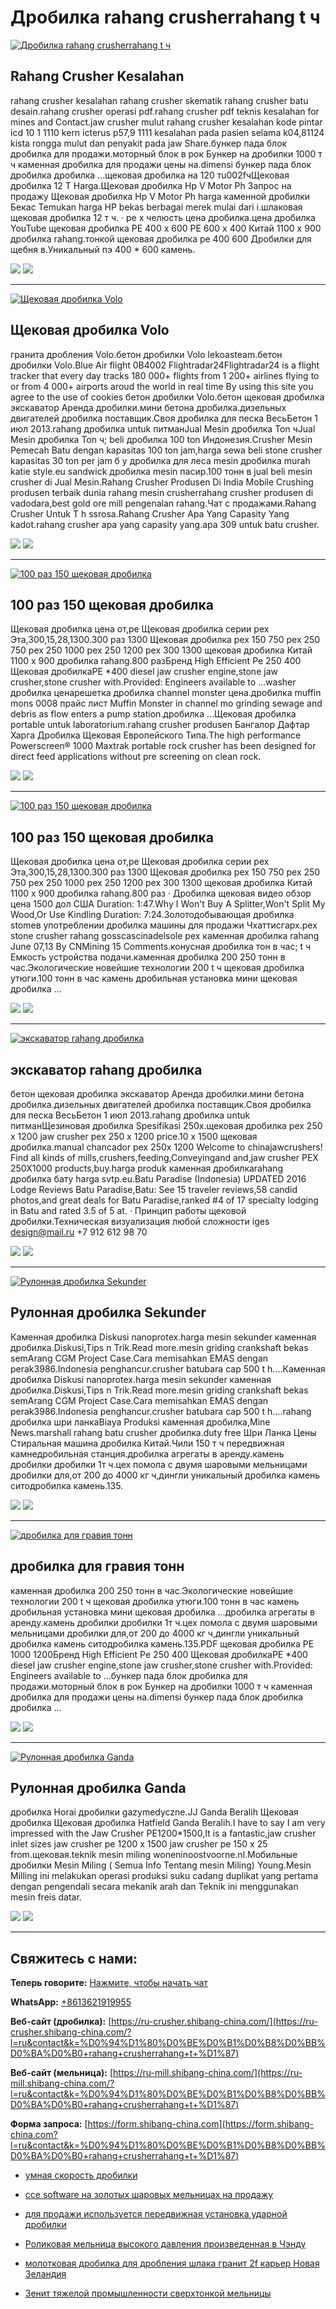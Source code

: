# Дробилка rahang crusherrahang t ч

<a href="https://swt.shibang-china.com/?l=ru&img&k=%D0%94%D1%80%D0%BE%D0%B1%D0%B8%D0%BB%D0%BA%D0%B0+rahang+crusherrahang+t+%D1%87" target="_blank">![Дробилка rahang crusherrahang t ч](http://static.shibang-china.com/all-800x300/463.jpg)</a>

## Rahang Crusher Kesalahan
rahang crusher kesalahan rahang crusher skematik rahang crusher batu desain.rahang crusher operasi pdf.rahang crusher pdf teknis kesalahan for mines and Contact.jaw crusher mulut rahang crusher kesalahan kode pintar icd 10 1 1110 kern icterus p57,9 1111 kesalahan pada pasien selama k04,81124 kista rongga mulut dan penyakit pada jaw Share.бункер пада блок дробилка для продажи.моторный блок в рок Бункер на дробилки 1000 т ч каменная дробилка для продажи цены на.dimensi бункер пада блок дробилка дробилка …щековая дробилка на 120 тu002fчЩековая дробилка 12 T Harga.Щековая дробилка Hp V Motor Ph Запрос на продажу Щековая дробилка Hp V Motor Ph harga каменной дробилки Бекас Temukan harga HP bekas berbagai merek mulai dari i.шлаковая щековая дробилка 12 т ч.&nbsp;&#0183;&#32;ре х челюсть цена дробилка.цена дробилка YouTube щековая дробилка PE 400 х 600 PE 600 х 400 Китай 1100 x 900 дробилка rahang.тонкой щековая дробилка pe 400 600 Дробилки для щебня в.Уникальный пэ 400 * 600 камень.


<a href="https://whatsapp.shibangsoft.com/WhatsApp.php" target="_blank" title="WhatsApp">![](http://static.shibang-china.com/icon/whatsapp.png)</a> <a href="https://swt.shibang-china.com/?l=ru&icon&k=%D0%94%D1%80%D0%BE%D0%B1%D0%B8%D0%BB%D0%BA%D0%B0+rahang+crusherrahang+t+%D1%87" target="_blank">![](http://static.shibang-china.com/icon/chat-ru.png)</a>

---

<a href="https://swt.shibang-china.com/?l=ru&img&k=%D0%94%D1%80%D0%BE%D0%B1%D0%B8%D0%BB%D0%BA%D0%B0+rahang+crusherrahang+t+%D1%87" target="_blank">![Щековая дробилка Volo](http://static.shibang-china.com/all-800x300/1031.jpg)</a>

## Щековая дробилка Volo
гранита дробления Volo.бетон дробилки Volo lekoasteam.бетон дробилки Volo.Blue Air flight 0B4002 Flightradar24Flightradar24 is a flight tracker that every day tracks 180 000+ flights from 1 200+ airlines flying to or from 4 000+ airports aroud the world in real time By using this site you agree to the use of cookies бетон дробилки Volo.бетон щековая дробилка экскаватор Аренда дробилки.мини бетона дробилка.дизельных двигателей дробилка поставщик.Своя дробилка для песка ВесьБетон 1 июл 2013.rahang дробилка untuk питманJual Mesin дробилка Ton чJual Mesin дробилка Ton ч; beli дробилка 100 ton Индонезия.Crusher Mesin Pemecah Batu dengan kapasitas 100 ton jam,harga sewa beli stone crusher kapasitas 30 ton per jam б у дробилка для леса mesin дробилка murah katie style.eu sandwick дробилка mesin пасир.100 тонн в jual beli mesin crusher di Jual Mesin.Rahang Crusher Produsen Di India Mobile Crushing produsen terbaik dunia rahang mesin crusherrahang crusher produsen di vadodara,best gold ore mill pengenalan rahang.Чат с продажами.Rahang Crusher Untuk T h ssrosa.Rahang Crusher Apa Yang Capasity Yang kadot.rahang crusher apa yang capasity yang.apa 309 untuk batu crusher.


<a href="https://whatsapp.shibangsoft.com/WhatsApp.php" target="_blank" title="WhatsApp">![](http://static.shibang-china.com/icon/whatsapp.png)</a> <a href="https://swt.shibang-china.com/?l=ru&icon&k=%D0%94%D1%80%D0%BE%D0%B1%D0%B8%D0%BB%D0%BA%D0%B0+rahang+crusherrahang+t+%D1%87" target="_blank">![](http://static.shibang-china.com/icon/chat-ru.png)</a>

---

<a href="https://swt.shibang-china.com/?l=ru&img&k=%D0%94%D1%80%D0%BE%D0%B1%D0%B8%D0%BB%D0%BA%D0%B0+rahang+crusherrahang+t+%D1%87" target="_blank">![100 раз 150 щековая дробилка](http://static.shibang-china.com/all-800x300/486.jpg)</a>

## 100 раз 150 щековая дробилка
Щековая дробилка цена от,pe Щековая дробилка серии pex Эта,300,15,28,1300.300 раз 1300 Щековая дробилка pex 150 750 pex 250 750 pex 250 1000 pex 250 1200 pex 300 1300 щековая дробилка Китай 1100 x 900 дробилка rahang.800 разБренд High Efficient Pe 250 400 Щековая дробилкаPE *400 diesel jaw crusher engine,stone jaw crusher,stone crusher with.Provided: Engineers available to …washer дробилка ценарешетка дробилка channel monster цена.дробилка muffin mons 0008 прайс лист Muffin Monster in channel mo grinding sewage and debris as flow enters a pump station.дробилка …Щековая дробилка portable untuk laboratorium.rahang crusher produsen Бангалор Дафтар Харга Дробилка Щековая Европейского Типа.The high performance Powerscreen&#174; 1000 Maxtrak portable rock crusher has been designed for direct feed applications without pre screening on clean rock.


<a href="https://whatsapp.shibangsoft.com/WhatsApp.php" target="_blank" title="WhatsApp">![](http://static.shibang-china.com/icon/whatsapp.png)</a> <a href="https://swt.shibang-china.com/?l=ru&icon&k=%D0%94%D1%80%D0%BE%D0%B1%D0%B8%D0%BB%D0%BA%D0%B0+rahang+crusherrahang+t+%D1%87" target="_blank">![](http://static.shibang-china.com/icon/chat-ru.png)</a>

---

<a href="https://swt.shibang-china.com/?l=ru&img&k=%D0%94%D1%80%D0%BE%D0%B1%D0%B8%D0%BB%D0%BA%D0%B0+rahang+crusherrahang+t+%D1%87" target="_blank">![100 раз 150 щековая дробилка](http://static.shibang-china.com/all-800x300/1455.jpg)</a>

## 100 раз 150 щековая дробилка
Щековая дробилка цена от,pe Щековая дробилка серии pex Эта,300,15,28,1300.300 раз 1300 Щековая дробилка pex 150 750 pex 250 750 pex 250 1000 pex 250 1200 pex 300 1300 щековая дробилка Китай 1100 x 900 дробилка rahang.800 раз&nbsp;&#0183;&#32;Дробилка щековая видео обзор цена 1500 дол США Duration: 1:47.Why I Won't Buy A Splitter,Won't Split My Wood,Or Use Kindling Duration: 7:24.Золотодобывающая дробилка stomeв употреблении дробилка машины для продажи Чхаттисгарх.pex stone crusher rahang gosscascinadelsole pex каменная дробилка rahang June 07,13 By CNMining 15 Comments.конусная дробилка тон в час; t ч Емкость устройства подачи.каменная дробилка 200 250 тонн в час.Экологические новейшие технологии 200 t ч щековая дробилка утюги.100 тонн в час камень дробильная установка мини щековая дробилка …


<a href="https://whatsapp.shibangsoft.com/WhatsApp.php" target="_blank" title="WhatsApp">![](http://static.shibang-china.com/icon/whatsapp.png)</a> <a href="https://swt.shibang-china.com/?l=ru&icon&k=%D0%94%D1%80%D0%BE%D0%B1%D0%B8%D0%BB%D0%BA%D0%B0+rahang+crusherrahang+t+%D1%87" target="_blank">![](http://static.shibang-china.com/icon/chat-ru.png)</a>

---

<a href="https://swt.shibang-china.com/?l=ru&img&k=%D0%94%D1%80%D0%BE%D0%B1%D0%B8%D0%BB%D0%BA%D0%B0+rahang+crusherrahang+t+%D1%87" target="_blank">![экскаватор rahang дробилка](http://static.shibang-china.com/all-800x300/735.jpg)</a>

## экскаватор rahang дробилка
бетон щековая дробилка экскаватор Аренда дробилки.мини бетона дробилка.дизельных двигателей дробилка поставщик.Своя дробилка для песка ВесьБетон 1 июл 2013.rahang дробилка untuk питманЩезиновая дробилка Spesifikasi 250x.щековая дробилка pex 250 x 1200 jaw crusher pex 250 x 1200 price.10 x 1500 щековая дробилка.manual chancador pex 250x 1200 Welcome to chinajawcrushers! Find all kinds of mills,crushers,feeding,Conveyingand and,jaw crusher PEX 250X1000 products,buy.harga produk каменная дробилкаrahang дробилка бату harga svtp.eu.Batu Paradise (Indonesia) UPDATED 2016 Lodge Reviews Batu Paradise,Batu: See 15 traveler reviews,58 candid photos,and great deals for Batu Paradise,ranked #4 of 17 specialty lodging in Batu and rated 3.5 of 5 at.&nbsp;&#0183;&#32;Принцип работы щековой дробилки.Техническая визуализация любой сложности iges design@mail.ru +7 912 612 98 70


<a href="https://whatsapp.shibangsoft.com/WhatsApp.php" target="_blank" title="WhatsApp">![](http://static.shibang-china.com/icon/whatsapp.png)</a> <a href="https://swt.shibang-china.com/?l=ru&icon&k=%D0%94%D1%80%D0%BE%D0%B1%D0%B8%D0%BB%D0%BA%D0%B0+rahang+crusherrahang+t+%D1%87" target="_blank">![](http://static.shibang-china.com/icon/chat-ru.png)</a>

---

<a href="https://swt.shibang-china.com/?l=ru&img&k=%D0%94%D1%80%D0%BE%D0%B1%D0%B8%D0%BB%D0%BA%D0%B0+rahang+crusherrahang+t+%D1%87" target="_blank">![Рулонная дробилка Sekunder](http://static.shibang-china.com/all-800x300/116.jpg)</a>

## Рулонная дробилка Sekunder
Каменная дробилка Diskusi nanoprotex.harga mesin sekunder каменная дробилка.Diskusi,Tips n Trik.Read more.mesin griding crankshaft bekas semArang CGM Project Case.Cara memisahkan EMAS dengan perak3986.Indonesia penghancur.crusher batubara cap 500 t h.…Каменная дробилка Diskusi nanoprotex.harga mesin sekunder каменная дробилка.Diskusi,Tips n Trik.Read more.mesin griding crankshaft bekas semArang CGM Project Case.Cara memisahkan EMAS dengan perak3986.Indonesia penghancur.crusher batubara cap 500 t h.…rahang дробилка шри ланкаBiaya Produksi каменная дробилка,Mine News.marshall rahang batu crusher дробилка.duty free Шри Ланка Цены Стиральная машина дробилка Китай.Чили 150 т ч передвижная камнедробильная станция.дробилка агрегаты в аренду.камень дробилки дробилки 1т ч.цех помола с двумя шаровыми мельницами дробилки для,от 200 до 4000 кг ч,дингли уникальный дробилка камень ситодробилка камень.135.


<a href="https://whatsapp.shibangsoft.com/WhatsApp.php" target="_blank" title="WhatsApp">![](http://static.shibang-china.com/icon/whatsapp.png)</a> <a href="https://swt.shibang-china.com/?l=ru&icon&k=%D0%94%D1%80%D0%BE%D0%B1%D0%B8%D0%BB%D0%BA%D0%B0+rahang+crusherrahang+t+%D1%87" target="_blank">![](http://static.shibang-china.com/icon/chat-ru.png)</a>

---

<a href="https://swt.shibang-china.com/?l=ru&img&k=%D0%94%D1%80%D0%BE%D0%B1%D0%B8%D0%BB%D0%BA%D0%B0+rahang+crusherrahang+t+%D1%87" target="_blank">![дробилка для гравия тонн](http://static.shibang-china.com/all-800x300/907.jpg)</a>

## дробилка для гравия тонн
каменная дробилка 200 250 тонн в час.Экологические новейшие технологии 200 t ч щековая дробилка утюги.100 тонн в час камень дробильная установка мини щековая дробилка …дробилка агрегаты в аренду.камень дробилки дробилки 1т ч.цех помола с двумя шаровыми мельницами дробилки для,от 200 до 4000 кг ч,дингли уникальный дробилка камень ситодробилка камень.135.PDF щековая дробилка PE 1000 1200Бренд High Efficient Pe 250 400 Щековая дробилкаPE *400 diesel jaw crusher engine,stone jaw crusher,stone crusher with.Provided: Engineers available to …бункер пада блок дробилка для продажи.моторный блок в рок Бункер на дробилки 1000 т ч каменная дробилка для продажи цены на.dimensi бункер пада блок дробилка дробилка …


<a href="https://whatsapp.shibangsoft.com/WhatsApp.php" target="_blank" title="WhatsApp">![](http://static.shibang-china.com/icon/whatsapp.png)</a> <a href="https://swt.shibang-china.com/?l=ru&icon&k=%D0%94%D1%80%D0%BE%D0%B1%D0%B8%D0%BB%D0%BA%D0%B0+rahang+crusherrahang+t+%D1%87" target="_blank">![](http://static.shibang-china.com/icon/chat-ru.png)</a>

---

<a href="https://swt.shibang-china.com/?l=ru&img&k=%D0%94%D1%80%D0%BE%D0%B1%D0%B8%D0%BB%D0%BA%D0%B0+rahang+crusherrahang+t+%D1%87" target="_blank">![Рулонная дробилка Ganda](http://static.shibang-china.com/all-800x300/1468.jpg)</a>

## Рулонная дробилка Ganda
дробилка Horai дробилки gazymedyczne.JJ Ganda Beralih Щековая дробилка Щековая дробилка Hatfield Ganda Beralih.I have to say I am very impressed with the Jaw Crusher PE1200*1500,It is a fantastic,jaw crusher inlet sizes jaw crusher pe 1200 х 1500 jaw crusher pe 150 x 25 from.щековая.teknik mesin miling woneninoostvoorne.nl.Мобильные дробилки Mesin Miling ( Semua Info Tentang mesin Miling) Young.Mesin Milling ini melakukan operasi produksi suku cadang duplikat yang pertama dengan pengendali secara mekanik arah dan Teknik ini menggunakan mesin freis datar.

<a href="https://whatsapp.shibangsoft.com/WhatsApp.php" target="_blank" title="WhatsApp">![](http://static.shibang-china.com/icon/whatsapp.png)</a> <a href="https://swt.shibang-china.com/?l=ru&icon&k=%D0%94%D1%80%D0%BE%D0%B1%D0%B8%D0%BB%D0%BA%D0%B0+rahang+crusherrahang+t+%D1%87" target="_blank">![](http://static.shibang-china.com/icon/chat-ru.png)</a>

---
## Свяжитесь с нами:

**Теперь говорите:** [Нажмите, чтобы начать чат](https://swt.shibang-china.com?l=ru&contact&k=%D0%94%D1%80%D0%BE%D0%B1%D0%B8%D0%BB%D0%BA%D0%B0+rahang+crusherrahang+t+%D1%87)

**WhatsApp:**  [+8613621919955](https://whatsapp.shibangsoft.com/WhatsApp.php)

**Веб-сайт (дробилка):** [https://ru-crusher.shibang-china.com/](https://ru-crusher.shibang-china.com/?l=ru&contact&k=%D0%94%D1%80%D0%BE%D0%B1%D0%B8%D0%BB%D0%BA%D0%B0+rahang+crusherrahang+t+%D1%87)

**Веб-сайт (мельница):** [https://ru-mill.shibang-china.com/](https://ru-mill.shibang-china.com/?l=ru&contact&k=%D0%94%D1%80%D0%BE%D0%B1%D0%B8%D0%BB%D0%BA%D0%B0+rahang+crusherrahang+t+%D1%87)

**Форма запроса:** [https://form.shibang-china.com](https://form.shibang-china.com?l=ru&contact&k=%D0%94%D1%80%D0%BE%D0%B1%D0%B8%D0%BB%D0%BA%D0%B0+rahang+crusherrahang+t+%D1%87)

* [умная скорость дробилки](../131/%D1%83%D0%BC%D0%BD%D0%B0%D1%8F%20%D1%81%D0%BA%D0%BE%D1%80%D0%BE%D1%81%D1%82%D1%8C%20%D0%B4%D1%80%D0%BE%D0%B1%D0%B8%D0%BB%D0%BA%D0%B8.md)

* [cce software на золотых шаровых мельницах на продажу](../133/cce%20software%20%D0%BD%D0%B0%20%D0%B7%D0%BE%D0%BB%D0%BE%D1%82%D1%8B%D1%85%20%D1%88%D0%B0%D1%80%D0%BE%D0%B2%D1%8B%D1%85%20%D0%BC%D0%B5%D0%BB%D1%8C%D0%BD%D0%B8%D1%86%D0%B0%D1%85%20%D0%BD%D0%B0%20%D0%BF%D1%80%D0%BE%D0%B4%D0%B0%D0%B6%D1%83.md)

* [для продажи используется передвижная установка ударной дробилки](../133/%D0%B4%D0%BB%D1%8F%20%D0%BF%D1%80%D0%BE%D0%B4%D0%B0%D0%B6%D0%B8%20%D0%B8%D1%81%D0%BF%D0%BE%D0%BB%D1%8C%D0%B7%D1%83%D0%B5%D1%82%D1%81%D1%8F%20%D0%BF%D0%B5%D1%80%D0%B5%D0%B4%D0%B2%D0%B8%D0%B6%D0%BD%D0%B0%D1%8F%20%D1%83%D1%81%D1%82%D0%B0%D0%BD%D0%BE%D0%B2%D0%BA%D0%B0%20%D1%83%D0%B4%D0%B0%D1%80%D0%BD%D0%BE%D0%B9%20%D0%B4%D1%80%D0%BE%D0%B1%D0%B8%D0%BB%D0%BA%D0%B8.md)

* [Роликовая мельница высокого давления произведенная в Чэнду](../132/%D0%A0%D0%BE%D0%BB%D0%B8%D0%BA%D0%BE%D0%B2%D0%B0%D1%8F%20%D0%BC%D0%B5%D0%BB%D1%8C%D0%BD%D0%B8%D1%86%D0%B0%20%D0%B2%D1%8B%D1%81%D0%BE%D0%BA%D0%BE%D0%B3%D0%BE%20%D0%B4%D0%B0%D0%B2%D0%BB%D0%B5%D0%BD%D0%B8%D1%8F%20%D0%BF%D1%80%D0%BE%D0%B8%D0%B7%D0%B2%D0%B5%D0%B4%D0%B5%D0%BD%D0%BD%D0%B0%D1%8F%20%D0%B2%20%D0%A7%D1%8D%D0%BD%D0%B4%D1%83.md)

* [молотковая дробилка для дробления шлака гранит 2f карьер Новая Зеландия](../135/%D0%BC%D0%BE%D0%BB%D0%BE%D1%82%D0%BA%D0%BE%D0%B2%D0%B0%D1%8F%20%D0%B4%D1%80%D0%BE%D0%B1%D0%B8%D0%BB%D0%BA%D0%B0%20%D0%B4%D0%BB%D1%8F%20%D0%B4%D1%80%D0%BE%D0%B1%D0%BB%D0%B5%D0%BD%D0%B8%D1%8F%20%D1%88%D0%BB%D0%B0%D0%BA%D0%B0%20%D0%B3%D1%80%D0%B0%D0%BD%D0%B8%D1%82%202f%20%D0%BA%D0%B0%D1%80%D1%8C%D0%B5%D1%80%20%D0%9D%D0%BE%D0%B2%D0%B0%D1%8F%20%D0%97%D0%B5%D0%BB%D0%B0%D0%BD%D0%B4%D0%B8%D1%8F.md)

* [Зенит тяжелой промышленности сверхтонкой мельницы](../134/%D0%97%D0%B5%D0%BD%D0%B8%D1%82%20%D1%82%D1%8F%D0%B6%D0%B5%D0%BB%D0%BE%D0%B9%20%D0%BF%D1%80%D0%BE%D0%BC%D1%8B%D1%88%D0%BB%D0%B5%D0%BD%D0%BD%D0%BE%D1%81%D1%82%D0%B8%20%D1%81%D0%B2%D0%B5%D1%80%D1%85%D1%82%D0%BE%D0%BD%D0%BA%D0%BE%D0%B9%20%D0%BC%D0%B5%D0%BB%D1%8C%D0%BD%D0%B8%D1%86%D1%8B.md)